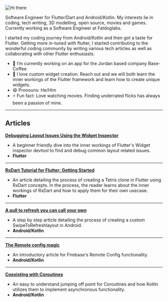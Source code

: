 ![Hi there](https://media.giphy.com/media/a1QLZUUtCcgyA/giphy.gif)

Software Engineer for Flutter/Dart and Android/Kotlin. My interests lie in coding, tech writing, 3D modelling, open source, movies and games. Currently working as a Software Engineer at Fatdoglabs.

I started my coding journey from Android/Kotlin and then got a taste for Flutter. Getting more in-tuned with flutter, I started contributing to the wonderful coding community by writing various tech articles as well as collaborating with other Flutter enthusiasts.

- 🔭 I’m currently working on an app for the Jordan based company Base-Coffee
- 💬 I love custom widget creation. Reach out and we will both learn the inner workings of the Flutter framework and learn how to create unique widgets.
- 😄 Pronouns: He/Him
- ⚡ Fun fact: Love watching movies. Finding underrated flicks has always been a passion of mine.

****
**Articles**
---
[**Debugging Layout Issues Using the Widget Inspector**](https://www.kodeco.com/30099270-debugging-layout-issues-using-the-widget-inspector)

- A beginner friendly dive into the inner workings of Flutter's Widget inspector devtool to find and debug common layout related issues.
- **Flutter**

---
[**RxDart Tutorial for Flutter: Getting Started**](https://www.kodeco.com/33931656-rxdart-tutorial-for-flutter-getting-started)

- An article detailing the process of creating a Tetris clone in Flutter using RxDart concepts. In the process, the reader learns about the inner workings of RxDart and how to apply them for their own usecase.
- **Flutter**

---
[**A pull to refresh you can call your own**](https://medium.com/hackernoon/a-pull-to-refresh-you-can-call-your-own-6609870a1806)

- A step by step arttcle detailing the process of creating a custom SwipeToRefreshlayout in Android.
- **Android/Kotlin**

---

[**The Remote config magic**](https://medium.com/android-news/the-remote-config-magic-e0086f550d77)

- An introductory article for Firebase's Remote Config functionality.
- **Android/Kotlin**

---
[**Coexisting with Coroutines**](https://medium.com/smartideas/coexisting-with-coroutines-1-cf7d5e8500d8)

- An easy to understand jumping off point for Coroutines and how Kotlin utilizes them to implement asynchronous functionality.
- **Android/Kotlin**

